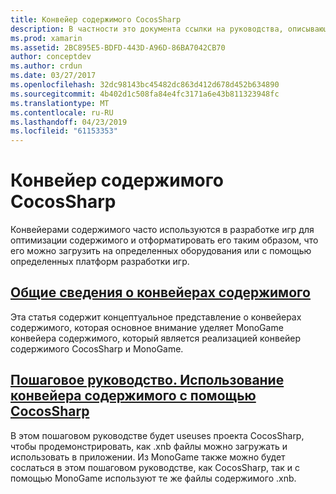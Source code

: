 ```yaml
---
title: Конвейер содержимого CocosSharp
description: В частности это документа ссылки на руководства, описывающие конвейерами содержимого в целом и конвейер содержимого CocosSharp.
ms.prod: xamarin
ms.assetid: 2BC895E5-BDFD-443D-A96D-86BA7042CB70
author: conceptdev
ms.author: crdun
ms.date: 03/27/2017
ms.openlocfilehash: 32dc98143bc45482dc863d412d678d452b634890
ms.sourcegitcommit: 4b402d1c508fa84e4fc3171a6e43b811323948fc
ms.translationtype: MT
ms.contentlocale: ru-RU
ms.lasthandoff: 04/23/2019
ms.locfileid: "61153353"
---
```

# <a name="cocossharp-content-pipeline"></a>Конвейер содержимого CocosSharp

Конвейерами содержимого часто используются в разработке игр для оптимизации содержимого и отформатировать его таким образом, что его можно загрузить на определенных оборудования или с помощью определенных платформ разработки игр.

##  <a name="introduction-to-content-pipelinesgraphics-gamescocossharpcontent-pipelineintroductionmd"></a>[Общие сведения о конвейерах содержимого](~/graphics-games/cocossharp/content-pipeline/introduction.md)

Эта статья содержит концептуальное представление о конвейерах содержимого, которая основное внимание уделяет MonoGame конвейера содержимого, который является реализацией конвейер содержимого CocosSharp и MonoGame.

##  <a name="walkthrough--using-the-content-pipeline-with-cocossharpgraphics-gamescocossharpcontent-pipelinewalkthroughmd"></a>[Пошаговое руководство. Использование конвейера содержимого с помощью CocosSharp](~/graphics-games/cocossharp/content-pipeline/walkthrough.md)

В этом пошаговом руководстве будет useuses проекта CocosSharp, чтобы продемонстрировать, как .xnb файлы можно загружать и использовать в приложении.  Из MonoGame также можно будет сослаться в этом пошаговом руководстве, как CocosSharp, так и с помощью MonoGame используют те же файлы содержимого .xnb.  
